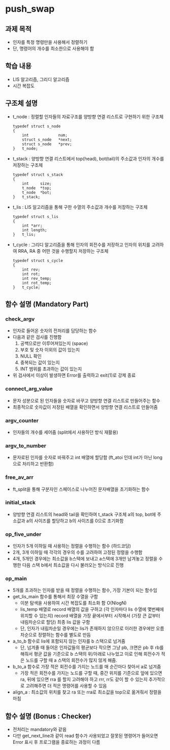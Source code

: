 # push_swap

## 과제 목적

- 인자를 특정 명령만을 사용해서 정렬하기
- 단, 명령어의 개수를 최소한으로 사용해야 함

## 학습 내용

- LIS 알고리즘, 그리디 알고리즘
- 시간 복잡도

## 구조체 설명

- t_node : 정렬할 인자들의 자료구조를 양방향 연결 리스트로 구현하기 위한 구조체
    
    ```
    typedef struct s_node
    {
    	int				num;
    	struct s_node	*next;
    	struct s_node	*prev;
    }	t_node;
    ```
    
- t_stack : 양방향 연결 리스트에서 top(head), bot(tail)의 주소값과 인자의 개수를 저장하는 구조체
    
    ```
    typedef struct s_stack
    {
    	int		size;
    	t_node	*top;
    	t_node	*bot;
    }	t_stack;
    ```
    
- t_lis : LIS 알고리즘을 통해 구한 수열의 주소값과 개수를 저장하는 구조체
    
    ```
    typedef struct s_lis
    {
    	int	*arr;
    	int	length;
    }	t_lis;
    ```
    
- t_cycle : 그리디 알고리즘을 통해 인자의 회전수를 저장하고 인자의 위치를 고려하여 RRA, RA 중 어떤 것을 수행할지 저장하는 구조체
    
    ```
    typedef struct s_cycle
    {
    	int	rev;
    	int	rot;
    	int	rev_temp;
    	int	rot_temp;
    }	t_cycle;
    ```
    
## 함수 설명 (Mandatory Part)

### check_argv

- 인자로 들어온 숫자의 전처리를 담당하는 함수
- 다음과 같은 검사를 진행함
  1. 공백으로만 이루어져있는지 (space)
  2. 부호 및 숫자 이외의 값이 있는지
  3. NULL 확인
  4. 중복되는 값이 있는지
  5. INT 범위를 초과하는 값이 있는지
- 위 검사에서 이상이 발생하면 Error를 출력하고 exit(1)로 강제 종료

### connect_arg_value

- 문자 성분으로 된 인자들을 숫자로 바꾸고 양방향 연결 리스트로 만들어주는 함수
- 최종적으로 숫자값이 저장된 배열을 확인하면서 양방향 연결 리스트로 만들어줌

### argv_counter

- 인자들의 개수를 세어줌 (split에서 사용하던 방식 재활용)

### argv_to_number

- 문자로된 인자를 숫자로 바꿔주고 int 배열에 할당함 (ft_atoi 인데 int가 아닌 long으로 처리하고 반환함)

### free_av_arr
- ft_split을 통해 구분자인 스페이스로 나누어진 문자배열을 초기화하는 함수


### initial_stack

- 양방향 연결 리스트의 head와 tail을 확인하여 t_stack 구조체 a의 top, bot에 주소값과 a의 사이즈를 할당하고 b의 사이즈를 0으로 초기화함

### op_five_under

- 인자가 5개 이하일 때 사용하는 정렬을 수행하는 함수 (하드코딩)
- 2개, 3개 이하일 때 각각의 경우의 수를 고려하여 고정된 정렬을 수행함
- 4개, 5개인 경우에는 최소값을 b스택에 보내고 a스택에 3개만 남겨놓고 정렬을 수행한 다음 스택 b에서 최소값을 다시 불러오는 방식으로 진행

### op_main

- 5개를 초과하는 인자를 받을 때 정렬을 수행하는 함수, 가장 기본이 되는 함수임
- get_lis_main 함수를 통해서 최장 수열을 구함
    - 이분 탐색을 사용하여 시간 복잡도를 최소화 함 O(NlogN)
    - lis_temp 배열로 record 배열의 값을 구하고 (각 인자마다 lis 수열에 몇번째에 위치할 수 있는지) record 배열을 가장 끝에서부터 시작해서 (가장 큰 값부터 내림차순으로 할당) 최종 lis 값을 구함
    - 단, 인자가 내림차순일 경우에는 lis가 존재하지 않으므로 이러한 경우에만 오름차순으로 정렬하는 함수를 별도로 만듬
- a_to_b 함수로 lis에 포함되지 않는 인자를 b 스택으로 넘겨줌
    - 단, 넘겨줄 때 들어온 인자값들의 평균보다 작으면 그냥 pb, 크면은 pb 후 rb를 해줘서 평균 값을 기준으로 b 스택의 위/아래로 나누었고 이로 인해 회전수가 적은 노드를 구할 때 a 스택의 회전수가 많지 않게 해줌.
- b_to_a 함수로 가장 적은 회전수를 가지는 노드를 매 순간마다 찾아서 a로 넘겨줌
    - 가장 적은 회전수를 가지는 노드를 구할 때, 중간 위치를 기준으로 앞에 있으면 ra, 뒤에 있으면 rra 를 할지 고려해야 하고 rrr, rr도 같이 할 수 있는지 추가적으로 고려해주면 더 적은 명령어를 사용할 수 있음
- align_a : 최소값의 위치를 찾고 ra 또는 rra로 최소값을 top으로 옮겨줘서 정렬을 마침

## 함수 설명 (Bonus : Checker)

- 전처리는 mandatory와 같음
- 다만 get_next_line과 같이 read 함수가 사용되었고 잘못된 명령어가 들어오면 Error 표시 후 프로그램을 종료하는 과정이 다름
